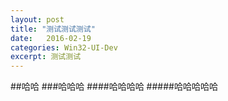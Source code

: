 ```yaml
---
layout: post
title: "测试测试测试"
date:   2016-02-19
categories: Win32-UI-Dev
excerpt: 测试测试
---
```



##哈哈
###哈哈哈
####哈哈哈哈
#####哈哈哈哈哈